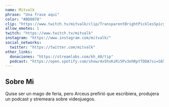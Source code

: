 ```yaml
---
name: Mitvalk
phrase: "Una frase aqui"
color: "#BD0078"
clip: "https://www.twitch.tv/mitvalk/clip/TransparentBrightPicklesSpicyBoy-qeF6fXfpy_sfVEue"
allow_emotes: 1
twitch: "https://www.twitch.tv/mitvalk"
instagram: "https://www.instagram.com/mitvalk/"
social_networks:
  twitter: "https://twitter.com/mitvalk"
other_links:
  donaciones: "https://streamlabs.com/kh_48/tip"
  podcast: "https://open.spotify.com/show/4x5hvKzRi5Pv3ehRptTDDA?si=S65S88nKTE-j9_jtfTDPGg&dl_branch=1"
---
```

<h2>Sobre <span class="cursive">Mi</span></h2>
<p class="streamer-about">Quise ser un mago de feria, pero Arceus prefirió que escribiera, produjera un podcast y stremeara sobre videojuegos.</p>